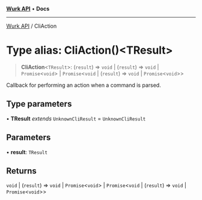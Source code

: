[**Wurk API**](../README.md) • **Docs**

***

[Wurk API](../README.md) / CliAction

# Type alias: CliAction()\<TResult\>

> **CliAction**\<`TResult`\>: (`result`) => `void` \| (`result`) => `void` \| `Promise`\<`void`\> \| `Promise`\<`void` \| (`result`) => `void` \| `Promise`\<`void`\>\>

Callback for performing an action when a command is parsed.

## Type parameters

• **TResult** *extends* `UnknownCliResult` = `UnknownCliResult`

## Parameters

• **result**: `TResult`

## Returns

`void` \| (`result`) => `void` \| `Promise`\<`void`\> \| `Promise`\<`void` \| (`result`) => `void` \| `Promise`\<`void`\>\>
